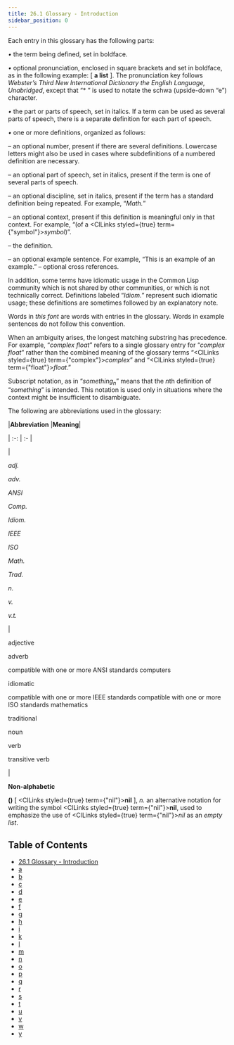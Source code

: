```yaml
---
title: 26.1 Glossary - Introduction
sidebar_position: 0
---
```


 



Each entry in this glossary has the following parts: 



*•* the term being defined, set in boldface. 



*•* optional pronunciation, enclosed in square brackets and set in boldface, as in the following example: [ **a list** ]. The pronunciation key follows *Webster’s Third New International Dictionary the English Language, Unabridged*, except that “* ” is used to notate the schwa (upside-down “e”) character. 



*•* the part or parts of speech, set in italics. If a term can be used as several parts of speech, there is a separate definition for each part of speech. 



*•* one or more definitions, organized as follows: 



– an optional number, present if there are several definitions. Lowercase letters might also be used in cases where subdefinitions of a numbered definition are necessary. 



– an optional part of speech, set in italics, present if the term is one of several parts of speech. 



– an optional discipline, set in italics, present if the term has a standard definition being repeated. For example, “*Math.*” 



– an optional context, present if this definition is meaningful only in that context. For example, “(of a <ClLinks styled={true} term={"symbol"}><i>symbol</i></ClLinks>)”. 



– the definition. 



– an optional example sentence. For example, “This is an example of an example.” – optional cross references. 



In addition, some terms have idiomatic usage in the Common Lisp community which is not shared by other communities, or which is not technically correct. Definitions labeled “*Idiom.*” represent such idiomatic usage; these definitions are sometimes followed by an explanatory note. 



Words in *this font* are words with entries in the glossary. Words in example sentences do not follow this convention. 



When an ambiguity arises, the longest matching substring has precedence. For example, “*complex float*” refers to a single glossary entry for “*complex float*” rather than the combined meaning of the glossary terms “<ClLinks styled={true} term={"complex"}><i>complex</i></ClLinks>” and “<ClLinks styled={true} term={"float"}><i>float</i></ClLinks>.” 







 



 



Subscript notation, as in “<i>something<sub>n</sub></i>” means that the <i>n</i>th definition of “<i>something</i>” is intended. This notation is used only in situations where the context might be insufficient to disambiguate. 



The following are abbreviations used in the glossary: 




|**Abbreviation**
 |**Meaning**|

| :-: | :- |

|<p>*adj.* </p><p>*adv.* </p><p>*ANSI* </p><p>*Comp.* </p><p>*Idiom.* </p><p>*IEEE* </p><p>*ISO* </p><p>*Math.* </p><p>*Trad.* </p><p>*n.* </p><p>*v.* </p><p>*v.t.* </p>|<p>adjective </p><p>adverb </p><p>compatible with one or more ANSI standards computers </p><p>idiomatic </p><p>compatible with one or more IEEE standards compatible with one or more ISO standards mathematics </p><p>traditional </p><p>noun </p><p>verb </p><p>transitive verb</p>|





**Non-alphabetic** 



**()** [ <ClLinks styled={true} term={"nil"}><b>nil</b></ClLinks> ], *n.* an alternative notation for writing the symbol <ClLinks styled={true} term={"nil"}><b>nil</b></ClLinks>, used to emphasize the use of <ClLinks styled={true} term={"nil"}><i>nil</i></ClLinks> as an *empty list*. 





## Table of Contents


- [26.1 Glossary - Introduction](/docs/chap-26/cg-b-glossary/intro)
- [a](/docs/chap-26/cg-b-glossary/a)
- [b](/docs/chap-26/cg-b-glossary/b)
- [c](/docs/chap-26/cg-b-glossary/c)
- [d](/docs/chap-26/cg-b-glossary/d)
- [e](/docs/chap-26/cg-b-glossary/e)
- [f](/docs/chap-26/cg-b-glossary/f)
- [g](/docs/chap-26/cg-b-glossary/g)
- [h](/docs/chap-26/cg-b-glossary/h)
- [i](/docs/chap-26/cg-b-glossary/i)
- [k](/docs/chap-26/cg-b-glossary/k)
- [l](/docs/chap-26/cg-b-glossary/l)
- [m](/docs/chap-26/cg-b-glossary/m)
- [n](/docs/chap-26/cg-b-glossary/n)
- [o](/docs/chap-26/cg-b-glossary/o)
- [p](/docs/chap-26/cg-b-glossary/p)
- [q](/docs/chap-26/cg-b-glossary/q)
- [r](/docs/chap-26/cg-b-glossary/r)
- [s](/docs/chap-26/cg-b-glossary/s)
- [t](/docs/chap-26/cg-b-glossary/t)
- [u](/docs/chap-26/cg-b-glossary/u)
- [v](/docs/chap-26/cg-b-glossary/v)
- [w](/docs/chap-26/cg-b-glossary/w)
- [y](/docs/chap-26/cg-b-glossary/y)

